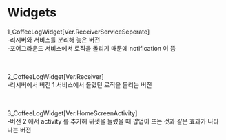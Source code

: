 # Widgets


1_CoffeeLogWidget[Ver.ReceiverServiceSeperate]</br>
-리시버와 서비스를 분리해 놓은 버전</br>
-포어그라운드 서비스에서 로직을 돌리기 때문에 notification 이 뜸</br>

<br></br>
2_CoffeeLogWidget[Ver.Receiver]</br>
-리시버에서 버전 1 서비스에서 돌렸던 로직을 돌리는 버전</br>

<br></br>
3_CoffeeLogWidget[Ver.HomeScreenActivity]</br>
-버전 2 에서 activity 를 추가해 위젯을 눌렀을 때 팝업이 뜨는 것과 같은 효과가 나타나는 버전</br>
